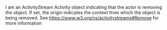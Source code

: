 I am an ActivityStream Activity object indicating that the actor is removing the object. If set, the origin indicates the context from which the object is being removed. See https://www.w3.org/ns/activitystreams#Remove for more information